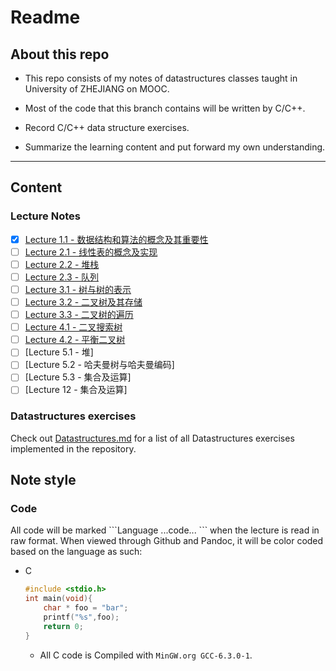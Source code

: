 # Readme

## About this repo

- This repo consists of my notes of datastructures classes taught in University of ZHEJIANG on MOOC.

- Most of the code that this branch contains will be written by C/C++.

- Record C/C++ data structure exercises.

- Summarize the learning content and put forward my own understanding.

___

## Content

### Lecture Notes

- [X] [Lecture 1.1 - 数据结构和算法的概念及其重要性](./Lectures/Lecture-0.md)
- [ ] [Lecture 2.1 - 线性表的概念及实现](./Lectures/Lecture-2.md)
- [ ] [Lecture 2.2 - 堆栈](./Lectures/Lecture-2.md)
- [ ] [Lecture 2.3 - 队列](./Lectures/Lecture-2.md)
- [ ] [Lecture 3.1 - 树与树的表示](./Lectures/Lecture-5.md)
- [ ] [Lecture 3.2 - 二叉树及其存储](./Lectures/Lecture-6.md)
- [ ] [Lecture 3.3 - 二叉树的遍历](./Lectures/Lecture-7.md)
- [ ] [Lecture 4.1 - 二叉搜索树](./Lectures/Lecture-8.md)
- [ ] [Lecture 4.2 - 平衡二叉树](./Lectures/Lecture-9.md)
- [ ] [Lecture 5.1 - 堆]
- [ ] [Lecture 5.2 - 哈夫曼树与哈夫曼编码]
- [ ] [Lecture 5.3 - 集合及运算]
- [ ] [Lecture 12 - 集合及运算]

### Datastructures exercises

Check out [Datastructures.md](./Datastructures.md) for a list of all Datastructures exercises implemented in the repository.

## Note style

### Code

All code will be marked \`\`\`Language ...code... \`\`\` when the lecture is read in raw format. When viewed through Github and Pandoc, it will be color coded based on the language as such:

* C
    ```c
    #include <stdio.h>
    int main(void){
        char * foo = "bar";
        printf("%s",foo);
        return 0;
    }
    ```
  * All C code is Compiled with ```MinGW.org GCC-6.3.0-1```.
